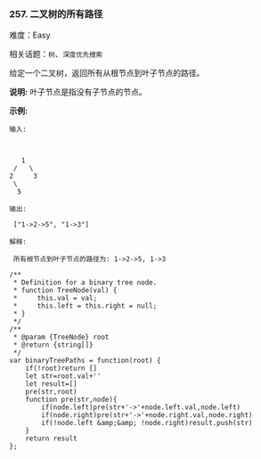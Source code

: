 ### 257. 二叉树的所有路径

难度：Easy

相关话题：`树`、`深度优先搜索`

给定一个二叉树，返回所有从根节点到叶子节点的路径。



**说明:** 叶子节点是指没有子节点的节点。



**示例:** 





```
输入:



   1
 /   \
2     3
 \
  5

输出:

 ["1->2->5", "1->3"]

解释:

 所有根节点到叶子节点的路径为: 1->2->5, 1->3
```



```
/**
 * Definition for a binary tree node.
 * function TreeNode(val) {
 *     this.val = val;
 *     this.left = this.right = null;
 * }
 */
/**
 * @param {TreeNode} root
 * @return {string[]}
 */
var binaryTreePaths = function(root) {
    if(!root)return []
    let str=root.val+''
    let result=[]
    pre(str,root)
    function pre(str,node){
        if(node.left)pre(str+'->'+node.left.val,node.left)
        if(node.right)pre(str+'->'+node.right.val,node.right)
        if(!node.left &amp;&amp; !node.right)result.push(str)
    }
    return result
};



```

